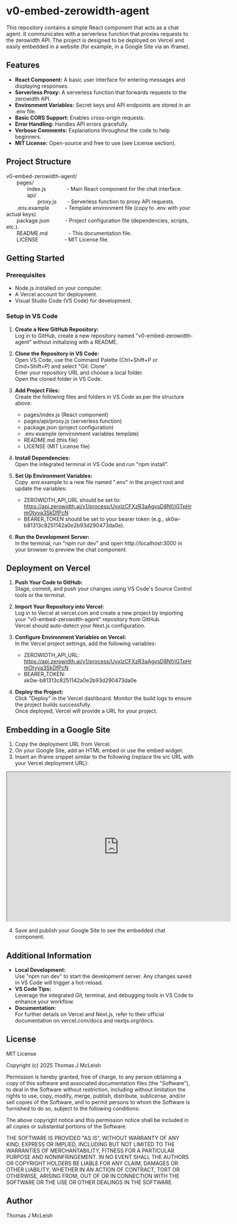 # v0-embed-zerowidth-agent

This repository contains a simple React component that acts as a chat agent. It communicates with a serverless function that proxies requests to the zerowidth API. The project is designed to be deployed on Vercel and easily embedded in a website (for example, in a Google Site via an iframe).

## Features

- **React Component:** A basic user interface for entering messages and displaying responses.
- **Serverless Proxy:** A serverless function that forwards requests to the zerowidth API.
- **Environment Variables:** Secret keys and API endpoints are stored in an .env file.
- **Basic CORS Support:** Enables cross-origin requests.
- **Error Handling:** Handles API errors gracefully.
- **Verbose Comments:** Explanations throughout the code to help beginners.
- **MIT License:** Open-source and free to use (see License section).

## Project Structure

v0-embed-zerowidth-agent/  
  pages/  
    index.js    - Main React component for the chat interface.  
    api/  
      proxy.js  - Serverless function to proxy API requests.  
  .env.example   - Template environment file (copy to .env with your actual keys).  
  package.json   - Project configuration file (dependencies, scripts, etc.).  
  README.md    - This documentation file.  
  LICENSE     - MIT License file.

## Getting Started

### Prerequisites

- Node.js installed on your computer.
- A Vercel account for deployment.
- Visual Studio Code (VS Code) for development.

### Setup in VS Code

1. **Create a New GitHub Repository:**  
   Log in to GitHub, create a new repository named "v0-embed-zerowidth-agent" without initializing with a README.

2. **Clone the Repository in VS Code:**  
   Open VS Code, use the Command Palette (Ctrl+Shift+P or Cmd+Shift+P) and select "Git: Clone".  
   Enter your repository URL and choose a local folder.  
   Open the cloned folder in VS Code.

3. **Add Project Files:**  
   Create the following files and folders in VS Code as per the structure above:

   - pages/index.js (React component)
   - pages/api/proxy.js (serverless function)
   - package.json (project configuration)
   - .env.example (environment variables template)
   - README.md (this file)
   - LICENSE (MIT License file)

4. **Install Dependencies:**  
   Open the integrated terminal in VS Code and run "npm install".

5. **Set Up Environment Variables:**  
   Copy .env.example to a new file named ".env" in the project root and update the variables:

   - ZEROWIDTH_API_URL should be set to:  
     https://api.zerowidth.ai/v1/process/UvxlzCFXzR3aAgvsD8Nf/jGTpHrmOtyya3SkDfPcN
   - BEARER_TOKEN should be set to your bearer token (e.g., sk0w-b81313c8251142a0e2b93d290473da0e).

6. **Run the Development Server:**  
   In the terminal, run "npm run dev" and open http://localhost:3000 in your browser to preview the chat component.

## Deployment on Vercel

1. **Push Your Code to GitHub:**  
   Stage, commit, and push your changes using VS Code's Source Control tools or the terminal.

2. **Import Your Repository into Vercel:**  
   Log in to Vercel at vercel.com and create a new project by importing your "v0-embed-zerowidth-agent" repository from GitHub.  
   Vercel should auto-detect your Next.js configuration.

3. **Configure Environment Variables on Vercel:**  
   In the Vercel project settings, add the following variables:

   - ZEROWIDTH_API_URL:  
     https://api.zerowidth.ai/v1/process/UvxlzCFXzR3aAgvsD8Nf/jGTpHrmOtyya3SkDfPcN
   - BEARER_TOKEN:  
     sk0w-b81313c8251142a0e2b93d290473da0e

4. **Deploy the Project:**  
   Click "Deploy" in the Vercel dashboard. Monitor the build logs to ensure the project builds successfully.  
   Once deployed, Vercel will provide a URL for your project.

## Embedding in a Google Site

1. Copy the deployment URL from Vercel.
2. On your Google Site, add an HTML embed or use the embed widget.
3. Insert an iframe snippet similar to the following (replace the src URL with your Vercel deployment URL):

<iframe src="https://your-vercel-deployment-url.vercel.app" width="600" height="400"></iframe>

4. Save and publish your Google Site to see the embedded chat component.

## Additional Information

- **Local Development:**  
  Use "npm run dev" to start the development server. Any changes saved in VS Code will trigger a hot-reload.
- **VS Code Tips:**  
  Leverage the integrated Git, terminal, and debugging tools in VS Code to enhance your workflow.
- **Documentation:**  
  For further details on Vercel and Next.js, refer to their official documentation on vercel.com/docs and nextjs.org/docs.

## License

MIT License

Copyright (c) 2025 Thomas J McLeish

Permission is hereby granted, free of charge, to any person obtaining a copy of this software and associated documentation files (the "Software"), to deal in the Software without restriction, including without limitation the rights to use, copy, modify, merge, publish, distribute, sublicense, and/or sell copies of the Software, and to permit persons to whom the Software is furnished to do so, subject to the following conditions:

The above copyright notice and this permission notice shall be included in all copies or substantial portions of the Software.

THE SOFTWARE IS PROVIDED "AS IS", WITHOUT WARRANTY OF ANY KIND, EXPRESS OR IMPLIED, INCLUDING BUT NOT LIMITED TO THE WARRANTIES OF MERCHANTABILITY, FITNESS FOR A PARTICULAR PURPOSE AND NONINFRINGEMENT. IN NO EVENT SHALL THE AUTHORS OR COPYRIGHT HOLDERS BE LIABLE FOR ANY CLAIM, DAMAGES OR OTHER LIABILITY, WHETHER IN AN ACTION OF CONTRACT, TORT OR OTHERWISE, ARISING FROM, OUT OF OR IN CONNECTION WITH THE SOFTWARE OR THE USE OR OTHER DEALINGS IN THE SOFTWARE.

## Author

Thomas J McLeish
